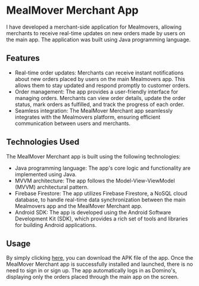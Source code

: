 # MealMover Merchant App

I have developed a merchant-side application for Mealmovers, allowing merchants to receive real-time updates on new orders made by users on the main app. The application was built using Java programming language.

## Features

- Real-time order updates: Merchants can receive instant notifications about new orders placed by users on the main Mealmovers app. This allows them to stay updated and respond promptly to customer orders.
- Order management: The app provides a user-friendly interface for managing orders. Merchants can view order details, update the order status, mark orders as fulfilled, and track the progress of each order.
- Seamless integration: The MealMover Merchant app seamlessly integrates with the Mealmovers platform, ensuring efficient communication between users and merchants.

## Technologies Used

The MealMover Merchant app is built using the following technologies:

- Java programming language: The app's core logic and functionality are implemented using Java.
- MVVM architecture: The app follows the Model-View-ViewModel (MVVM) architectural pattern.
- Firebase Firestore: The app utilizes Firebase Firestore, a NoSQL cloud database, to handle real-time data synchronization between the main Mealmovers app and the MealMover Merchant app.
- Android SDK: The app is developed using the Android Software Development Kit (SDK), which provides a rich set of tools and libraries for building Android applications.


## Usage


By simply clicking [here](https://drive.google.com/file/d/1p5dyj6xgZxGLenz5NVMaJhYuNFmujMCs/view?usp=share_link), you can download the APK file of the app. Once the MealMover Merchant app is successfully installed and launched, there is no need to sign in or sign up. The app automatically logs in as Domino's, displaying only the orders placed through the main app on the screen.

